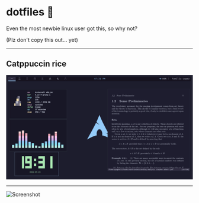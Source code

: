 # dotfiles 🎉

Even the most newbie linux user got this, so why not?

(Plz don't copy this out... yet)

----

## Catppuccin rice

![Screenshot](./screenshot.png)

----

![Screenshot](./screenshot2.png)
